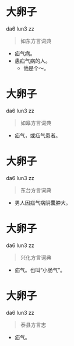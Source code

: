 # 大卵子
da6 lun3 zz
> 如东方言词典
- 疝气病。
- 患疝气病的人。
  - 他是个～。

# 大卵子
da6 lun3 zz
> 如皋方言词典
- 疝气，或疝气患者。

# 大卵子
da6 lun3 zz
> 东台方言词典
- 男人因疝气病阴囊肿大。

# 大卵子
da6 lun3 zz
> 兴化方言词典
- 疝气。也叫“小肠气”。

# 大卵子
da6 lun3 zz
> 泰县方言志
- 疝气。
